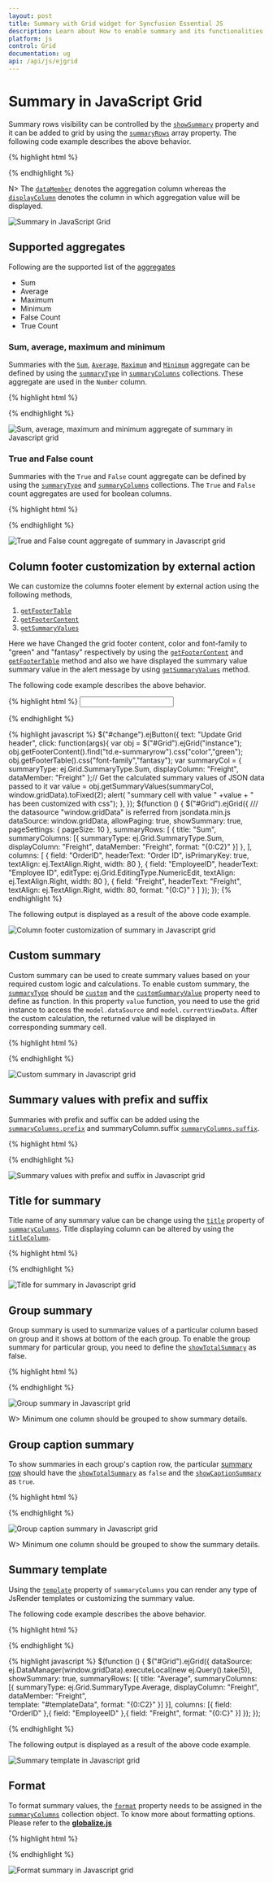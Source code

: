 ```yaml
---
layout: post
title: Summary with Grid widget for Syncfusion Essential JS
description: Learn about How to enable summary and its functionalities in Syncfusion JavaScript Grid control and more details.
platform: js
control: Grid
documentation: ug
api: /api/js/ejgrid
---
```

# Summary in JavaScript Grid

Summary rows visibility can be controlled by the [`showSummary`](https://help.syncfusion.com/api/js/ejgrid#members:showsummary "showSummary") property and it can be added to grid by using the [`summaryRows`](https://help.syncfusion.com/api/js/ejgrid#members:summaryrows "summaryRows") array property. The following code example describes the above behavior.

{% highlight html %}

<div id="Grid"></div>
<script type="text/javascript">
  $("#Grid").ejGrid({
     // the datasource "window.gridData" is referred from jsondata.min.js
      dataSource: window.gridData,
      showSummary: true,
      summaryRows: [{
          title: "Sum",
          summaryColumns: [{
              summaryType: ej.Grid.SummaryType.Sum,
              displayColumn: "Freight",
              dataMember: "Freight",
              format: "{0:C2}"
          }]
      }],
      allowPaging: true,
      columns: [
          { field: "OrderID", headerText: "Order ID", isPrimaryKey: true, textAlign: ej.TextAlign.Right, width: 80 },
          {field: "EmployeeID",headerText: "Employee ID",editType: ej.Grid.EditingType.NumericEdit,textAlign: ej.TextAlign.Right,width: 80 },
          {field: "ShipCity",headerText: "Ship City",width: 90},
          {field: "ShipCountry",headerText: "Ship Country", width: 100},
          { field: "Freight", headerText: "Freight", textAlign: ej.TextAlign.Right, width: 80, format: "{0:C}" }
      ]
  });
  
</script>
{% endhighlight %}

N> The [`dataMember`](https://help.syncfusion.com/api/js/ejgrid#members:summaryrows-summarycolumns-datamember "dataMember") denotes the aggregation column whereas the [`displayColumn`](https://help.syncfusion.com/api/js/ejgrid#members:summaryrows-summarycolumns-displaycolumn "displayColumn") denotes the column in which aggregation value will be displayed.


![Summary in JavaScript Grid](Summary_images/summaryGrid_img1.png)


## Supported aggregates 

Following are the supported list of the [aggregates](https://help.syncfusion.com/js/datamanager/summary) 

* Sum
* Average
* Maximum
* Minimum
* False Count
* True Count

### Sum, average, maximum and minimum


Summaries with the [`Sum`](https://help.syncfusion.com/js/datamanager/summary#sum "sum"), [`Average`](https://help.syncfusion.com/js/datamanager/summary#avg "Average"), [`Maximum`](https://help.syncfusion.com/js/datamanager/summary#max "maximum") and [`Minimum`](https://help.syncfusion.com/js/datamanager/summary#min "min") aggregate can be defined by using the [`summaryType`](https://help.syncfusion.com/api/js/ejgrid#members:summaryrows-summarycolumns-summarytype "summaryType") in [`summaryColumns`](https://help.syncfusion.com/api/js/ejgrid#members:summaryrows-summarycolumns "summaryColumns") collections. These aggregate are used in the `Number` column.

{% highlight html %}
<div id="Grid"></div>
<script type="text/javascript">
  $("#Grid").ejGrid({
      /// the datasource "window.gridData" is referred from jsondata.min.js
      dataSource: window.gridData,
      showSummary: true,
      summaryRows: [{
          title: "Sum",
          summaryColumns: [{
              summaryType: ej.Grid.SummaryType.Sum,
              displayColumn: "Freight",
              dataMember: "Freight",
              format: "{0:C2}"
          }]
      }, {
          title: "Average",
          summaryColumns: [{
              summaryType: ej.Grid.SummaryType.Average,
              displayColumn: "Freight",
              dataMember: "Freight",
              format: "{0:C2}"
          }]
      }, {
          title: "Maximum",
          summaryColumns: [{
              summaryType: ej.Grid.SummaryType.Maximum,
              displayColumn: "Freight",
              dataMember: "Freight",
              format: "{0:C2}"
          }]
      }, {
          title: "Minimum",
          summaryColumns: [{
              summaryType: ej.Grid.SummaryType.Minimum,
              displayColumn: "Freight",
              dataMember: "Freight",
              format: "{0:C2}"
          }]
      }],
      allowPaging: true,
      columns:
          [
              { field: "OrderID", headerText: "Order ID", isPrimaryKey: true, textAlign: ej.TextAlign.Right, width: 80 },
              { field: "EmployeeID", headerText: "Employee ID", editType: ej.Grid.EditingType.NumericEdit, textAlign: ej.TextAlign.Right, width: 80 },
              { field: "ShipCity", headerText: "Ship City", width: 90 },
              { field: "ShipCountry", headerText: "Ship Country", width: 100 },
              { field: "Freight", headerText: "Freight", textAlign: ej.TextAlign.Right, width: 80, format: "{0:C}" }
          ]
  });
</script>



{% endhighlight %}

![Sum, average, maximum and minimum aggregate of summary in Javascript grid](Summary_images/summaryGrid_img2.png)


### True and False count 

Summaries with the `True` and `False` count aggregate can be defined by using the [`summaryType`](https://help.syncfusion.com/api/js/ejgrid#members:summaryrows-summarycolumns-summarytype "summaryType") and [`summaryColumns`](https://help.syncfusion.com/api/js/ejgrid#members:summaryrows-summarycolumns "summaryColumns") collections. The `True` and `False` count aggregates are used for boolean columns.

{% highlight html %}

<div id="Grid"></div>
<script type="text/javascript">
  $("#Grid").ejGrid({
      /// the datasource "window.gridData" is referred from jsondata.min.js
      dataSource: window.gridData,
      showSummary: true,
      summaryRows: [{
          title: "False Count",
          summaryColumns: [{
              summaryType: ej.Grid.SummaryType.FalseCount,
              displayColumn: "Verified",
              dataMember: "Verified"
          }]
      }, {
          title: "True Count",
          summaryColumns: [{
              summaryType: ej.Grid.SummaryType.TrueCount,
              displayColumn: "Verified",
              dataMember: "Verified"
          }]
      }],
      allowPaging: true,
      columns:
          [
              { field: "OrderID", headerText: "Order ID", isPrimaryKey: true, textAlign: ej.TextAlign.Right, width: 80 },
              { field: "EmployeeID", headerText: "Employee ID", editType: ej.Grid.EditingType.NumericEdit, textAlign: ej.TextAlign.Right, width: 80 },
              { field: "ShipCity", headerText: "Ship City", width: 90 },
              { field: "ShipCountry", headerText: "Ship Country", width: 100 },
              { field: "Verified", headerText: "Verified", width: 80 }
          ]
  });
</script>



{% endhighlight %}

![True and False count aggregate  of summary in Javascript grid](Summary_images/summaryGrid_img3.png)

## Column footer customization by external action

We can customize the columns footer element by external action using the following methods,

1. [`getFooterTable`](https://help.syncfusion.com/api/js/ejgrid#methods:getfootertable "getFooterTable")
2. [`getFooterContent`](https://help.syncfusion.com/api/js/ejgrid#methods:getfootercontent "getFooterContent") 
3. [`getSummaryValues`](https://help.syncfusion.com/api/js/ejgrid#methods:getsummaryvalues "getSummaryValues") 

Here we have Changed the grid footer content, color and font-family to "green" and "fantasy" respectively by using the [`getFooterContent`](https://help.syncfusion.com/api/js/ejgrid#methods:getfootercontent "getFooterContent") and [`getFooterTable`](https://help.syncfusion.com/api/js/ejgrid#methods:getfootertable "getFooterTable") method and also we have displayed the summary value summary value in the alert message by using [`getSummaryValues`](https://help.syncfusion.com/api/js/ejgrid#methods:getsummaryvalues "getSummaryValues") method.

The following code example describes the above behavior.

{% highlight html %}
<input id="change">
<div id="Grid"></div>
{% endhighlight %}

{% highlight javascript %}
$("#change").ejButton({
    text: "Update Grid header",
    click: function(args){
         var obj = $("#Grid").ejGrid("instance");
         obj.getFooterContent().find("td.e-summaryrow").css("color","green");
         obj.getFooterTable().css("font-family","fantasy");
         var summaryCol = { summaryType: ej.Grid.SummaryType.Sum, displayColumn: "Freight", dataMember: "Freight" };// Get the calculated summary values of JSON data passed to it
         var value = obj.getSummaryValues(summaryCol, window.gridData).toFixed(2);
         alert( "summary cell with value "  +value + " has been customized with css"); 
    },
});
$(function () {
    $("#Grid").ejGrid({
                /// the datasource "window.gridData" is referred from jsondata.min.js
                dataSource: window.gridData,
                allowPaging: true,
                showSummary: true,
                pageSettings: { pageSize: 10 },
                summaryRows: [
                    { title: "Sum", summaryColumns: [{ summaryType: ej.Grid.SummaryType.Sum, displayColumn: "Freight", dataMember: "Freight", format: "{0:C2}" }] },
                             ],
                columns: [
                               { field: "OrderID", headerText: "Order ID", isPrimaryKey: true, textAlign: ej.TextAlign.Right, width: 80 },
                               { field: "EmployeeID", headerText: "Employee ID", editType: ej.Grid.EditingType.NumericEdit, textAlign: ej.TextAlign.Right, width: 80 },
                               { field: "Freight", headerText: "Freight", textAlign: ej.TextAlign.Right, width: 80, format: "{0:C}" }
                ]
            });
});
{% endhighlight %}

The following output is displayed as a result of the above code example.

![Column footer customization of summary in Javascript grid](Summary_images/summaryGrid_img11.png)

## Custom summary

Custom summary can be used to create summary values based on your required custom logic and calculations. To enable custom summary, the [`summaryType`](https://help.syncfusion.com/api/js/ejgrid#members:summaryrows-summarycolumns-summarytype "summaryType") should be [`custom`](https://help.syncfusion.com/js/grid/summary#custom-summary-by-string "custom") and the [`customSummaryValue`](https://help.syncfusion.com/api/js/ejgrid#members:summaryrows-summarycolumns-customsummaryvalue "customSummaryValue") property need to define as function. In this property `value` function, you need to use the grid instance to access the `model.dataSource` and `model.currentViewData`. After the custom calculation, the returned value will be displayed in corresponding summary cell.


{% highlight html %}

<div id="Grid"></div>
<script type="text/javascript">
  function currency(args,data) {
      //ej.sum is aggregate to add data of freight from datasource
      return ej.sum(data, "Freight");
  }
  $("#Grid").ejGrid({
      // the datasource "window.gridData" is referred from jsondata.min.js
      dataSource: window.gridData,
      showSummary: true,
      summaryRows: [{
          title: "Currency",
          summaryColumns: [{
              summaryType: ej.Grid.SummaryType.Custom,
              customSummaryValue: currency,
              displayColumn: "Freight",
              format: "{0:C2}"
          }]
      }],
      allowPaging: true,
      columns:
          [
              { field: "OrderID", headerText: "Order ID", textAlign: ej.TextAlign.Right, width: 70 },
              { field: "CustomerID", headerText: "Customer ID", textAlign: ej.TextAlign.Left, width: 70 },
              { field: "EmployeeID", headerText: "Employee ID", textAlign: ej.TextAlign.Right, width: 70 },
              { field: "ShipCity", headerText: "Ship City", textAlign: ej.TextAlign.Left, width: 70 },
              { field: "Freight",  headerText: "Freight",textAlign: ej.TextAlign.Right, width: 70,format: "{0:C2}"}]
  });
</script>


{% endhighlight %}

![Custom summary in Javascript grid](Summary_images/summaryGrid_img4.png)

## Summary values with prefix and suffix

Summaries with prefix and suffix can be added using the [`summaryColumns.prefix`](https://help.syncfusion.com/api/js/ejgrid#members:summaryrows-summarycolumns-prefix "summaryColumns.prefix") and summaryColumn.suffix [`summaryColumns.suffix`](https://help.syncfusion.com/api/js/ejgrid#members:summaryrows-summarycolumns-suffix "summaryColumns.suffix").

{% highlight html %}

<div id="Grid"></div>
<script type="text/javascript">
  $("#Grid").ejGrid({
     // the datasource "window.gridData" is referred from jsondata.min.js
      dataSource: window.gridData,
      showSummary: true,
      summaryRows: [{
          title: "Sum",
          summaryColumns: [{
              summaryType: ej.Grid.SummaryType.Sum,
              displayColumn: "Freight",
              dataMember: "Freight",
              format: "{0:C2}",
              prefix: "Summation = ", 
              suffix: " in US"
          }]
      }],
      allowPaging: true,
      columns: [
          { field: "OrderID", headerText: "Order ID", isPrimaryKey: true, textAlign: ej.TextAlign.Right, width: 80 },
          {field: "EmployeeID",headerText: "Employee ID",editType: ej.Grid.EditingType.NumericEdit,textAlign: ej.TextAlign.Right,width: 80 },
          {field: "ShipCity",headerText: "Ship City",width: 90},
          {field: "ShipCountry",headerText: "Ship Country", width: 100},
          { field: "Freight", headerText: "Freight", textAlign: ej.TextAlign.Right, width: 80, format: "{0:C}" }
      ]
  });
  
</script>
{% endhighlight %}

![Summary values with prefix and suffix in Javascript grid](Summary_images/summaryGrid_img9.png)

## Title for summary

Title name of any summary value can be change using the [`title`](https://help.syncfusion.com/api/js/ejgrid#members:summaryrows-title "title") property of [`summaryColumns`](https://help.syncfusion.com/api/js/ejgrid#members:summaryrows-summarycolumns "summaryColumns"). Title displaying column can be altered by using the [`titleColumn`](https://help.syncfusion.com/api/js/ejgrid#members:summaryrows-titlecolumn "titleColumn").

{% highlight html %}

<div id="Grid"></div>
<script type="text/javascript">
  $("#Grid").ejGrid({
     // the datasource "window.gridData" is referred from jsondata.min.js
      dataSource: window.gridData,
      showSummary: true,
      summaryRows: [{
          title: "Summation",
          titleColumn: "EmployeeID",
          summaryColumns: [{
              summaryType: ej.Grid.SummaryType.Sum,
              displayColumn: "Freight",
              dataMember: "Freight",
              format: "{0:C2}"
          }]
      }],
      allowPaging: true,
      columns: [
          { field: "OrderID", headerText: "Order ID", isPrimaryKey: true, textAlign: ej.TextAlign.Right, width: 80 },
          {field: "EmployeeID",headerText: "Employee ID",editType: ej.Grid.EditingType.NumericEdit,textAlign: ej.TextAlign.Right,width: 80 },
          {field: "ShipCity",headerText: "Ship City",width: 90},
          {field: "ShipCountry",headerText: "Ship Country", width: 100},
          { field: "Freight", headerText: "Freight", textAlign: ej.TextAlign.Right, width: 80, format: "{0:C}" }
      ]
  });
  
</script>
{% endhighlight %}

![Title for summary in Javascript grid](Summary_images/summaryGrid_img10.png)

## Group summary

Group summary is used to summarize values of a particular column based on group and it shows at bottom of the each group. To enable the group summary for particular group, you need to define the [`showTotalSummary`](https://help.syncfusion.com/api/js/ejgrid#members:summaryrows-showtotalsummary "showTotalSummary") as false.

{% highlight html %}
<div id="Grid"></div>
<script type="text/javascript">
  $("#Grid").ejGrid({
      // the datasource "window.gridData" is referred from jsondata.min.js
      dataSource: window.gridData,
      showSummary: true,
      summaryRows: [{
          summaryColumns: [{
              summaryType: ej.Grid.SummaryType.Sum,
              displayColumn: "Freight",
              dataMember: "Freight",
              format: "{0:C2}",
              prefix: "Sum = "
          }],
          showTotalSummary: false
      }],
      allowPaging: true,
      allowSorting: true,
      allowGrouping: true,
      groupSettings: {
          groupedColumns: ["CustomerID"]
      },
      columns:
          [
              { field: "OrderID", headerText: "Order ID", width: 80, isPrimaryKey: true },
              { field: "CustomerID", headerText: "Customer ID", textAlign: ej.TextAlign.Right, width: 75 },
              { field: "ShipCity", headerText: 'Ship City', width: 150 },
              { field: "EmployeeID", headerText: "Employee ID", width: 75, textAlign: ej.TextAlign.Right },
              { field: "Freight", headerText: "Freight", width: 75, textAlign: ej.TextAlign.Right, format: "{0:C}" }
          ]
  });
</script>



{% endhighlight %}

![Group summary in Javascript grid](Summary_images/summaryGrid_img5.png)


W> Minimum one column should be grouped to show summary details.

## Group caption summary

To show summaries in each group's caption row, the particular [summary row](https://help.syncfusion.com/api/js/ejgrid#members:summaryrows) should have the [`showTotalSummary`](https://help.syncfusion.com/api/js/ejgrid#members:summaryrows-showtotalsummary "showtotalsummary") as `false` and the [`showCaptionSummary`](https://help.syncfusion.com/api/js/ejgrid#members:summaryrows-showcaptionsummary "showCaptionSummary") as `true`.


{% highlight html %}
<div id="Grid"></div>
<script type="text/javascript">
  $("#Grid").ejGrid({
      dataSource: data,
      showSummary: true,
      summaryRows: [{
          showCaptionSummary: true,
          summaryColumns: [{
              summaryType: ej.Grid.SummaryType.Average,
              displayColumn: "Freight",
              dataMember: "Freight",
              format: "{0:C2}",
              prefix: "Average = "
          }],
          showTotalSummary: false
      }],
      allowPaging: true,
      allowGrouping: true,
      groupSettings: {
          groupedColumns: ["EmployeeID"]
      },
      columns:
          [
              { field: "OrderID", headerText: "Order ID", width: 80, isPrimaryKey: true },
              { field: "CustomerID", headerText: "Customer ID", textAlign: ej.TextAlign.Right, width: 75 },
              { field: "ShipCity", headerText: 'Ship City', width: 150 },
              { field: "EmployeeID", headerText: "Employee ID", width: 75, textAlign: ej.TextAlign.Right },
              { field: "Freight", headerText: "Freight", width: 75, textAlign: ej.TextAlign.Right, format: "{0:C}" }
          ]
  });
</script>


{% endhighlight %}

![Group caption summary in Javascript grid](Summary_images/summaryGrid_img6.png)


W> Minimum one column should be grouped to show the summary details.

## Summary template

Using the [`template`](https://help.syncfusion.com/api/js/ejgrid#members:summaryrows-summarycolumns-template "template") property of `summaryColumns` you can render any type of JsRender templates or customizing the summary value.

The following code example describes the above behavior.

{% highlight html %}
<div id="Grid"></div>
<script id="templateData" type="text/x-jsrender">
     Freight has Average of {{"{{"}}:summaryValue{{"}}"}} in  dollars
</script>
{% endhighlight %}

{% highlight javascript %}
$(function () {
	$("#Grid").ejGrid({
    	 dataSource: ej.DataManager(window.gridData).executeLocal(new ej.Query().take(5)),
         showSummary: true,
         summaryRows: [{ 
             title: "Average",
             summaryColumns: [{ 
                 summaryType: ej.Grid.SummaryType.Average, 
                 displayColumn: "Freight", 
                 dataMember: "Freight",  
                 template: "#templateData",
                 format: "{0:C2}"
             }]
          }],
         columns: [{ field: "OrderID" },{ field: "EmployeeID" },{ field: "Freight", format: "{0:C}" }]
	});
});

{% endhighlight %}

The following output is displayed as a result of the above code example.

![Summary template in Javascript grid](Summary_images/summaryGrid_img8.png)

## Format

To format summary values, the [`format`](https://help.syncfusion.com/api/js/ejgrid#members:summaryrows-summarycolumns-format "format") property needs to be assigned in the [`summaryColumns`](https://help.syncfusion.com/api/js/ejgrid#members:summaryrows-summarycolumns "summaryColumns") collection object.  To know more about formatting options. Please refer to the [**globalize.js**](https://github.com/globalizejs/globalize/tree/v0.1.1)

{% highlight html %}
<div id="Grid"></div>
<script type="text/javascript">
  $("#Grid").ejGrid({
      /// the datasource "window.gridData" is referred from jsondata.min.js
      dataSource: window.gridData,
      showSummary: true,
      summaryRows: [{
          title: "Sum",
          summaryColumns: [{
              summaryType: ej.Grid.SummaryType.Sum,
              displayColumn: "Freight",
              dataMember: "Freight",
              format: "{0:C2}"
          }]
      }],
      allowPaging: true,
      columns:
          [
              { field: "OrderID", headerText: "Order ID", isPrimaryKey: true, textAlign: ej.TextAlign.Right, width: 80 },
              { field: "EmployeeID", headerText: "Employee ID", textAlign: ej.TextAlign.Right, width: 80 },
              { field: "ShipCity", headerText: "Ship City", width: 90 },
              { field: "ShipCountry", headerText: "Ship Country", width: 100 },
              { field: "Freight", headerText: "Freight", textAlign: ej.TextAlign.Right, width: 80, format: "{0:C}" }
          ]
  });
</script>



{% endhighlight %}

![Format summary in Javascript grid](Summary_images/summaryGrid_img7.png)



